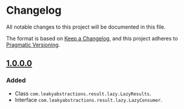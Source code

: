 
# Changelog

All notable changes to this project will be documented in this file.

The format is based on [Keep a Changelog](https://keepachangelog.com/en/1.1.0/),
and this project adheres to [Pragmatic Versioning](https://pragver.github.io/spec/1.0.0.0.html).


## [1.0.0.0]

### Added

- Class `com.leakyabstractions.result.lazy.LazyResults`.
- Interface `com.leakyabstractions.result.lazy.LazyConsumer`.


[1.0.0.0]: https://github.com/LeakyAbstractions/result-lazy/releases/tag/1.0.0.0
